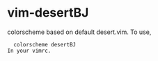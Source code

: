 # vim-desertBJ

colorscheme based on default desert.vim.
To use,
```vim
  colorscheme desertBJ
In your vimrc.
